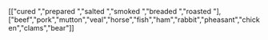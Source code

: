 [["cured ","prepared ","salted ","smoked ","breaded ","roasted "],["beef","pork","mutton","veal","horse","fish","ham","rabbit","pheasant","chicken","clams","bear"]]
